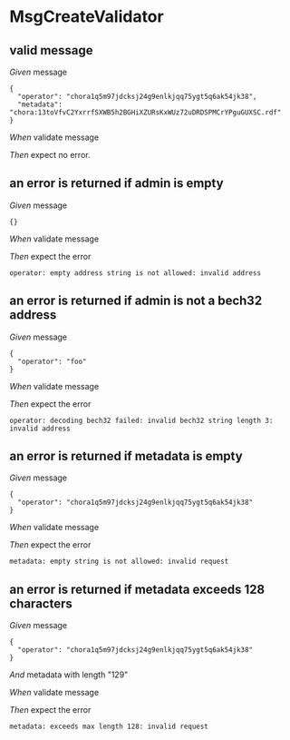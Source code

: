# MsgCreateValidator

## valid message

_Given_ message

```
{
  "operator": "chora1q5m97jdcksj24g9enlkjqq75ygt5q6ak54jk38",
  "metadata": "chora:13toVfvC2YxrrfSXWB5h2BGHiXZURsKxWUz72uDRDSPMCrYPguGUXSC.rdf"
}
```

_When_ validate message

_Then_ expect no error.

## an error is returned if admin is empty

_Given_ message

```
{}
```

_When_ validate message

_Then_ expect the error

```
operator: empty address string is not allowed: invalid address
```

## an error is returned if admin is not a bech32 address

_Given_ message

```
{
  "operator": "foo"
}
```

_When_ validate message

_Then_ expect the error

```
operator: decoding bech32 failed: invalid bech32 string length 3: invalid address
```

## an error is returned if metadata is empty

_Given_ message

```
{
  "operator": "chora1q5m97jdcksj24g9enlkjqq75ygt5q6ak54jk38"
}
```

_When_ validate message

_Then_ expect the error

```
metadata: empty string is not allowed: invalid request
```

## an error is returned if metadata exceeds 128 characters

_Given_ message

```
{
  "operator": "chora1q5m97jdcksj24g9enlkjqq75ygt5q6ak54jk38"
}
```

_And_ metadata with length "129"

_When_ validate message

_Then_ expect the error

```
metadata: exceeds max length 128: invalid request
```
